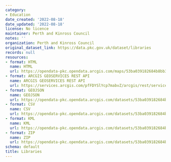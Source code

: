 ```yaml
---
category:
- Education
date_created: '2022-08-18'
date_updated: '2022-08-18'
license: No licence
maintainer: Perth and Kinross Council
notes: ''
organization: Perth and Kinross Council
original_dataset_link: https://data.pkc.gov.uk/dataset/libraries
records: null
resources:
- format: HTML
  name: HTML
  url: https://opendata-pkc.opendata.arcgis.com/maps/53ba039182684b8bb366ba846f0d821e_0
- format: ARCGIS GEOSERVICES REST API
  name: ARCGIS GEOSERVICES REST API
  url: https://services.arcgis.com/pfFDYSlYcp7mabvZ/arcgis/rest/services/Libraries/FeatureServer/0
- format: GEOJSON
  name: GEOJSON
  url: https://opendata-pkc.opendata.arcgis.com/datasets/53ba039182684b8bb366ba846f0d821e_0.geojson?outSR=%7B%22latestWkid%22%3A27700%2C%22wkid%22%3A27700%7D
- format: CSV
  name: CSV
  url: https://opendata-pkc.opendata.arcgis.com/datasets/53ba039182684b8bb366ba846f0d821e_0.csv?outSR=%7B%22latestWkid%22%3A27700%2C%22wkid%22%3A27700%7D
- format: KML
  name: KML
  url: https://opendata-pkc.opendata.arcgis.com/datasets/53ba039182684b8bb366ba846f0d821e_0.kml?outSR=%7B%22latestWkid%22%3A27700%2C%22wkid%22%3A27700%7D
- format: ZIP
  name: ZIP
  url: https://opendata-pkc.opendata.arcgis.com/datasets/53ba039182684b8bb366ba846f0d821e_0.zip?outSR=%7B%22latestWkid%22%3A27700%2C%22wkid%22%3A27700%7D
schema: default
title: Libraries
---
```

